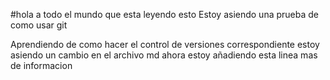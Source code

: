 #hola a todo el mundo que esta leyendo esto
Estoy asiendo una prueba de como usar git

Aprendiendo de como hacer el control de versiones correspondiente
estoy asiendo un cambio en el archivo md
ahora estoy añadiendo esta linea mas de informacion

